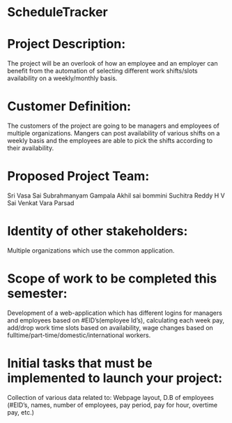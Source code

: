 # ScheduleTracker
# Project Description:
The project will be an overlook of how an employee and an employer can benefit from the automation of selecting different work shifts/slots availability on a weekly/monthly       basis.

# Customer Definition:
The customers of the project are going to be managers and employees of multiple organizations. Mangers can post availability of various shifts on a weekly basis and the employees are able to pick the shifts according to their availability.

# Proposed Project Team:
Sri Vasa Sai Subrahmanyam Gampala
Akhil sai bommini
Suchitra Reddy H V
Sai Venkat Vara Parsad 

# Identity of other stakeholders:
Multiple organizations which use the common application.

# Scope of work to be completed this semester:
Development of a web-application which has different logins for managers and employees based on #EID’s(employee Id’s), calculating each week pay, add/drop work time slots based on availability, wage changes based on fulltime/part-time/domestic/international workers.

# Initial tasks that must be implemented to launch your project:
Collection of various data related to: Webpage layout, D.B of employees (#EID’s, names, number of employees, pay period, pay for hour, overtime pay, etc.)